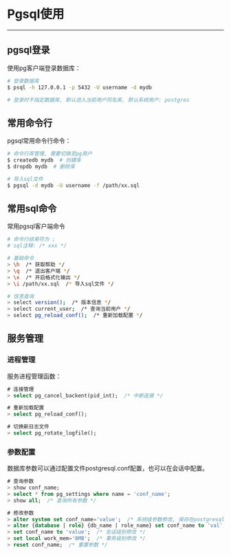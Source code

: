 # Pgsql使用
---

## pgsql登录

使用pg客户端登录数据库：

```bash
# 登录数据库
$ psql -h 127.0.0.1 -p 5432 -U username -d mydb

# 登录时不指定数据库, 默认进入当前用户同名库, 默认系统用户: postgres
```

## 常用命令行

pgsql常用命令行命令：

```bash
# 命令行库管理, 需要切换至pg用户
$ createdb mydb  # 创建库
$ dropdb mydb  # 删除库

# 导入sql文件
$ pgsql -d mydb -U username -f /path/xx.sql
```

## 常用sql命令

常用pgsql客户端命令

```bash
# 命令行结束符为 ;
# sql注释: /* xxx */

# 基础命令
> \h  /* 获取帮助 */
> \q  /* 退出客户端 */
> \x  /* 开启格式化输出 */
> \i /path/xx.sql  /* 导入sql文件 */

# 信息查询
> select version();  /* 版本信息 */
> select current_user;  /* 查询当前用户 */
> select pg_reload_conf();  /* 重新加载配置 */
```

## 服务管理

### 进程管理

服务进程管理函数：

```sql
# 连接管理
> select pg_cancel_backent(pid_int);  /* 中断连接 */

# 重新加载配置
> select pg_reload_conf();

# 切换新日志文件
> select pg_rotate_logfile();
```

### 参数配置

数据库参数可以通过配置文件postgresql.conf配置，也可以在会话中配置。

```sql
# 查询参数
> show conf_name;
> select * from pg_settings where name = 'conf_name';
> show all;  /* 查询所有参数 */

# 修改参数
> alter system set conf_name='value';  /* 系统级参数修改, 保存在postgresql.auto.conf中 */
> alter {database | role} {db_name | role_name} set conf_name to 'val';  /* 库和角色级别修改 */
> set conf_name to 'value';  /* 会话级别修改 */
> set local work_mem='8MB';  /* 事务级别修改 */
> reset conf_name;  /* 重置参数 */
```